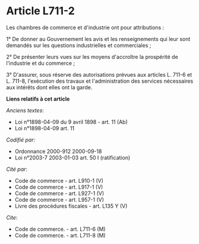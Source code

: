 # Article L711-2

Les chambres de commerce et d'industrie ont pour attributions :

1° De donner au Gouvernement les avis et les renseignements qui leur sont demandés sur les questions industrielles et
commerciales ;

2° De présenter leurs vues sur les moyens d'accroître la prospérité de l'industrie et du commerce ;

3° D'assurer, sous réserve des autorisations prévues aux articles L. 711-6 et L. 711-8, l'exécution des travaux et
l'administration des services nécessaires aux intérêts dont elles ont la garde.

**Liens relatifs à cet article**

_Anciens textes_:

  - Loi n°1898-04-09 du 9 avril 1898 - art. 11 (Ab)
  - Loi n°1898-04-09 art. 11

_Codifié par_:

  - Ordonnance 2000-912 2000-09-18
  - Loi n°2003-7 2003-01-03 art. 50 I (ratification)

_Cité par_:

  - Code de commerce - art. L910-1 (V)
  - Code de commerce - art. L917-1 (V)
  - Code de commerce - art. L927-1 (V)
  - Code de commerce - art. L957-1 (V)
  - Livre des procédures fiscales - art. L135 Y (V)

_Cite_:

  - Code de commerce. - art. L711-6 (M)
  - Code de commerce. - art. L711-8 (M)
